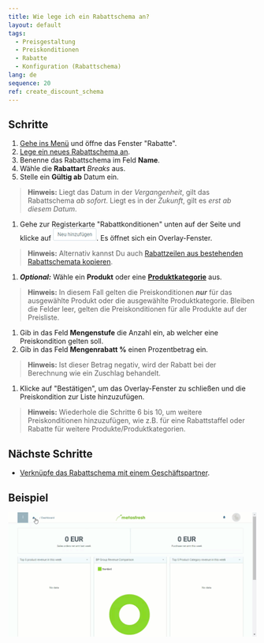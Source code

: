 ```yaml
---
title: Wie lege ich ein Rabattschema an?
layout: default
tags:
  - Preisgestaltung
  - Preiskonditionen
  - Rabatte
  - Konfiguration (Rabattschema)
lang: de
sequence: 20
ref: create_discount_schema
---
```


## Schritte
1. [Gehe ins Menü](Menu) und öffne das Fenster "Rabatte".
1. [Lege ein neues Rabattschema an](Neuer_Datensatz_Fenster_Webui).
1. Benenne das Rabattschema im Feld **Name**.
1. Wähle die **Rabattart** *Breaks* aus.
1. Stelle ein **Gültig ab** Datum ein.
 >**Hinweis:** Liegt das Datum in der *Vergangenheit*, gilt das Rabattschema *ab sofort*. Liegt es in der *Zukunft*, gilt es *erst ab diesem Datum*.

1. Gehe zur Registerkarte "Rabattkonditionen" unten auf der Seite und klicke auf !["Neu hinzufügen"](assets/Neu_hinzufuegen_Button.png). Es öffnet sich ein Overlay-Fenster.
 >**Hinweis:** Alternativ kannst Du auch [Rabattzeilen aus bestehenden Rabattschemata kopieren](Rabattzeilen_kopieren).

1. ***Optional:*** Wähle ein **Produkt** oder eine [**Produktkategorie**](NeueProduktkategorie) aus.
 >**Hinweis:** In diesem Fall gelten die Preiskonditionen ***nur*** für das ausgewählte Produkt oder die ausgewählte Produktkategorie. Bleiben die Felder leer, gelten die Preiskonditionen für alle Produkte auf der Preisliste.

1. Gib in das Feld **Mengenstufe** die Anzahl ein, ab welcher eine Preiskondition gelten soll.
1. Gib in das Feld **Mengenrabatt %** einen Prozentbetrag ein.
 >**Hinweis:** Ist dieser Betrag negativ, wird der Rabatt bei der Berechnung wie ein Zuschlag behandelt.

1. Klicke auf "Bestätigen", um das Overlay-Fenster zu schließen und die Preiskondition zur Liste hinzuzufügen.
 >**Hinweis:** Wiederhole die Schritte 6 bis 10, um weitere Preiskonditionen hinzuzufügen, wie z.B. für eine Rabattstaffel oder Rabatte für weitere Produkte/Produktkategorien.

## Nächste Schritte
- [Verknüpfe das Rabattschema mit einem Geschäftspartner](Rabattschema_mit_GP_verknuepfen).

## Beispiel
![](assets/Rabattschema_anlegen.gif)

